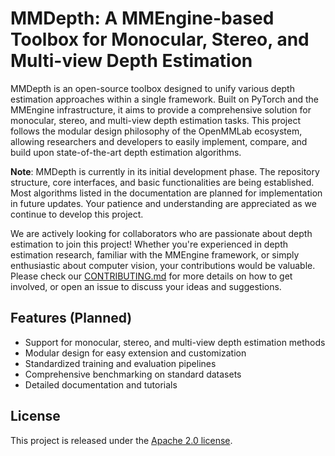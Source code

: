 # MMDepth: A MMEngine-based Toolbox for Monocular, Stereo, and Multi-view Depth Estimation

MMDepth is an open-source toolbox designed to unify various depth estimation approaches within a single framework. Built on PyTorch and the MMEngine infrastructure, it aims to provide a comprehensive solution for monocular, stereo, and multi-view depth estimation tasks. This project follows the modular design philosophy of the OpenMMLab ecosystem, allowing researchers and developers to easily implement, compare, and build upon state-of-the-art depth estimation algorithms.

**Note**: MMDepth is currently in its initial development phase. The repository structure, core interfaces, and basic functionalities are being established. Most algorithms listed in the documentation are planned for implementation in future updates. Your patience and understanding are appreciated as we continue to develop this project.

We are actively looking for collaborators who are passionate about depth estimation to join this project! Whether you're experienced in depth estimation research, familiar with the MMEngine framework, or simply enthusiastic about computer vision, your contributions would be valuable. Please check our [CONTRIBUTING.md](docs/en/contributing.md) for more details on how to get involved, or open an issue to discuss your ideas and suggestions.

## Features (Planned)

- Support for monocular, stereo, and multi-view depth estimation methods
- Modular design for easy extension and customization
- Standardized training and evaluation pipelines
- Comprehensive benchmarking on standard datasets
- Detailed documentation and tutorials

## License

This project is released under the [Apache 2.0 license](LICENSE).
